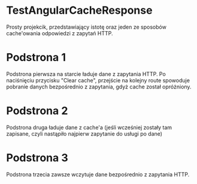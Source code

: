 # TestAngularCacheResponse

Prosty projekcik, przedstawiający istotę oraz jeden ze sposobów cache'owania odpowiedzi z zapytań HTTP. 

# Podstrona 1
Podstrona pierwsza na starcie ładuje dane z zapytania HTTP.
Po naciśnięciu przycisku "Clear cache", przejście na kolejny route spowoduje pobranie danych bezpośrednio z zapytania, gdyż cache został opróżniony.

# Podstrona 2
Podstrona druga ładuje dane z cache'a (jeśli wcześniej zostały tam zapisane, czyli nastąpiło najpierw zapytanie do usługi po dane)

# Podstrona 3
Podstrona trzecia zawsze wczytuje dane bezpośrednio z zapytania HTTP.
